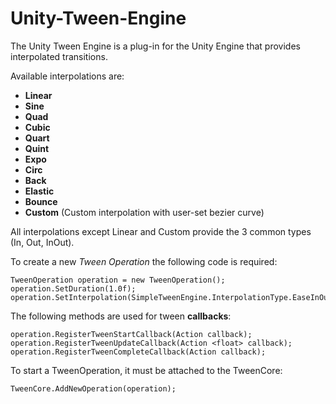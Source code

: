# Unity-Tween-Engine

The Unity Tween Engine is a plug-in for the Unity Engine that provides interpolated transitions.

Available interpolations are:
- **Linear**
- **Sine**
- **Quad**
- **Cubic**
- **Quart**
- **Quint**
- **Expo**
- **Circ**
- **Back**
- **Elastic**
- **Bounce**
- **Custom** (Custom interpolation with user-set bezier curve)

All interpolations except Linear and Custom provide the 3 common types (In, Out, InOut).

To create a new *Tween Operation* the following code is required:

```
TweenOperation operation = new TweenOperation();
operation.SetDuration(1.0f);
operation.SetInterpolation(SimpleTweenEngine.InterpolationType.EaseInOutSine);
```

The following methods are used for tween **callbacks**:
```
operation.RegisterTweenStartCallback(Action callback);
operation.RegisterTweenUpdateCallback(Action <float> callback);
operation.RegisterTweenCompleteCallback(Action callback);
```

To start a TweenOperation, it must be attached to the TweenCore:
```
TweenCore.AddNewOperation(operation);
```
